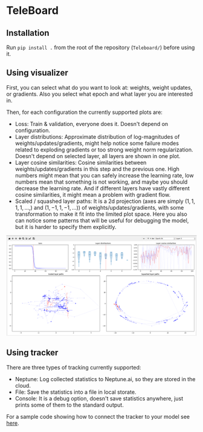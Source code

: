 # TeleBoard

## Installation
Run `pip install .` from the root of the repository (`Teleboard/`) before using it.

## Using visualizer
First, you can select what do you want to look at: weights, weight updates, or gradients.
Also you select what epoch and what layer you are interested in.

Then, for each configuration the currently supported plots are:
- Loss: Train & validation, everyone does it. Doesn't depend on configuration.
- Layer distributions: Approximate distribution of log-magnitudes of weights/updates/gradients, might help notice some failure modes related to exploding gradients or too strong weight norm regularization. Doesn't depend on selected layer, all layers are shown in one plot.
- Layer cosine similarities: Cosine similarities between weights/updates/gradients in this step and the previous one. High numbers might mean that you can safely increase the learning rate, low numbers mean that something is not working, and maybe you should decrease the learning rate. And if different layers have vastly different cosine similarities, it might mean a problem with gradient flow.
- Scaled / squashed layer paths: It is a 2d projection (axes are simply $(1, 1, 1, 1, \dots,)$ and $(1, -1, 1, -1, \dots)$) of weights/updates/gradients, with some transformation to make it fit into the limited plot space. Here you also can notice some patterns that will be useful for debugging the model, but it is harder to specify them explicitly.

![Screenshot](screenshot.png)

## Using tracker
There are three types of tracking currently supported:
- Neptune: Log collected statistics to Neptune.ai, so they are stored in the cloud.
- File: Save the statistics into a file in local storate.
- Console: It is a debug option, doesn't save statistics anywhere, just prints some of them to the standard output.

For a sample code showing how to connect the tracker to your model see [here](https://github.com/WideLearning/Kaggle/blob/titanic/titanic.py).